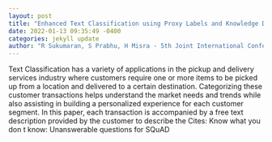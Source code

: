 ```yaml
--- 
layout: post 
title: "Enhanced Text Classification using Proxy Labels and Knowledge Distillation" 
date: 2022-01-13 09:35:49 -0400 
categories: jekyll update 
author: "R Sukumaran, S Prabhu, H Misra - 5th Joint International Conference on Data , 2022" 
--- 
```

Text Classification has a variety of applications in the pickup and delivery services industry where customers require one or more items to be picked up from a location and delivered to a certain destination. Categorizing these customer transactions helps understand the market needs and trends while also assisting in building a personalized experience for each customer segment. In this paper, each transaction is accompanied by a free text description provided by the customer to describe the Cites: Know what you don t know: Unanswerable questions for SQuAD